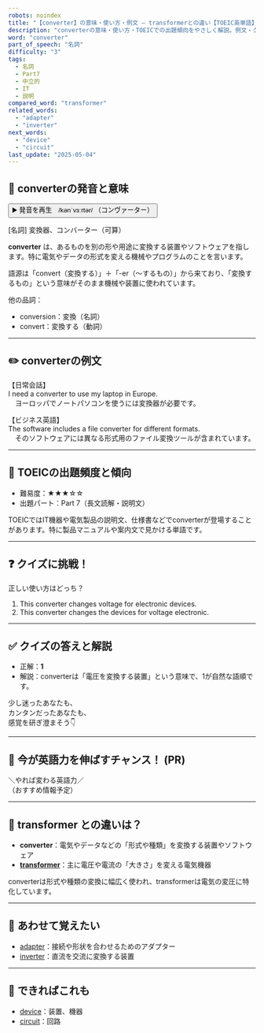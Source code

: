 ```yaml
---
robots: noindex
title: "【converter】の意味・使い方・例文 ― transformerとの違い【TOEIC英単語】"
description: "converterの意味・使い方・TOEICでの出題傾向をやさしく解説。例文・クイズ付きでtransformerとの違いもわかりやすく学べます。"
word: "converter"
part_of_speech: "名詞"
difficulty: "3"
tags:
  - 名詞
  - Part7
  - 中立的
  - IT
  - 説明
compared_word: "transformer"
related_words:
  - "adapter"
  - "inverter"
next_words:
  - "device"
  - "circuit"
last_update: "2025-05-04"
---
```


## 🔰 converterの発音と意味

<button class="play-audio" onclick="playTTS('converter')">
  <span class="play-audio-main">
    ▶️ 発音を再生　/kənˈvɜːrtər/
  </span>
  <span class="play-audio-sub">
    （コンヴァーター）
  </span>
</button>

[名詞] 変換器、コンバーター（可算）

**converter** は、あるものを別の形や用途に変換する装置やソフトウェアを指します。特に電気やデータの形式を変える機械やプログラムのことを言います。

語源は「convert（変換する）」＋「-er（～するもの）」から来ており、「変換するもの」という意味がそのまま機械や装置に使われています。

他の品詞：  
- conversion：変換（名詞）
- convert：変換する（動詞）

---

## ✏️ converterの例文

【日常会話】  
I need a converter to use my laptop in Europe.  
　ヨーロッパでノートパソコンを使うには変換器が必要です。

【ビジネス英語】  
The software includes a file converter for different formats.  
　そのソフトウェアには異なる形式用のファイル変換ツールが含まれています。

---

## 🎯 TOEICの出題頻度と傾向

- 難易度：★★★☆☆
- 出題パート：Part 7（長文読解・説明文）

TOEICではIT機器や電気製品の説明文、仕様書などでconverterが登場することがあります。特に製品マニュアルや案内文で見かける単語です。

---

## ❓ クイズに挑戦！

正しい使い方はどっち？

1. This converter changes voltage for electronic devices.  
2. This converter changes the devices for voltage electronic.

---

## ✅ クイズの答えと解説

- 正解：**1**
- 解説：converterは「電圧を変換する装置」という意味で、1が自然な語順です。

少し迷ったあなたも、  
カンタンだったあなたも、  
感覚を研ぎ澄まそう👇️

---

## 🚀 今が英語力を伸ばすチャンス！ (PR)

<div class="info-center">
＼やれば変わる英語力／<br>  
（おすすめ情報予定）
</div>

---

## 🤔  transformer との違いは？

- **converter**：電気やデータなどの「形式や種類」を変換する装置やソフトウェア
- **[transformer](/transformer)**：主に電圧や電流の「大きさ」を変える電気機器

converterは形式や種類の変換に幅広く使われ、transformerは電気の変圧に特化しています。

---

## 🧩 あわせて覚えたい

- [adapter](/adapter)：接続や形状を合わせるためのアダプター
- [inverter](/inverter)：直流を交流に変換する装置

---

## 📖 できればこれも

- [device](/device)：装置、機器
- [circuit](/circuit)：回路

<!-- cvid: aid39_bid28 -->
